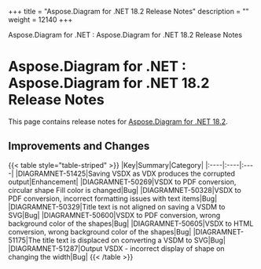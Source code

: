 +++
title = "Aspose.Diagram for .NET 18.2 Release Notes" 
description = "" 
weight = 12140 
+++

Aspose.Diagram for .NET : Aspose.Diagram for .NET 18.2 Release Notes  

# Aspose.Diagram for .NET : Aspose.Diagram for .NET 18.2 Release Notes


This page contains release notes for [Aspose.Diagram for .NET 18.2](https://www.nuget.org/packages/Aspose.Diagram/18.2.0).

## Improvements and Changes

{{< table style="table-striped" >}}
|Key|Summary|Category|
|:----|:----|:----|
|DIAGRAMNET-51425|Saving VSDX as VDX produces the corrupted output|Enhancement|
|DIAGRAMNET-50269|VSDX to PDF conversion, circular shape Fill color is changed|Bug|
|DIAGRAMNET-50328|VSDX to PDF conversion, incorrect formatting issues with text items|Bug|
|DIAGRAMNET-50329|Title text is not aligned on saving a VSDM to SVG|Bug|
|DIAGRAMNET-50600|VSDX to PDF conversion, wrong background color of the shapes|Bug|
|DIAGRAMNET-50605|VSDX to HTML conversion, wrong background color of the shapes|Bug|
|DIAGRAMNET-51175|The title text is displaced on converting a VSDM to SVG|Bug|
|DIAGRAMNET-51287|Output VSDX - incorrect display of shape on changing the width|Bug|
{{< /table >}}

  
  

